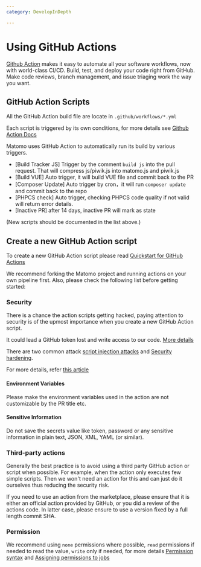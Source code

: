 ```yaml
---
category: DevelopInDepth

---
```

# Using GitHub Actions

[Github Action](https://github.com/features/actions) makes it easy to automate all your software workflows, now with world-class CI/CD. Build, test, and deploy your code right from GitHub. Make code reviews, branch management, and issue triaging work the way you want.


## GitHub Action Scripts

All the GitHub Action build file are locate in `.github/workflows/*.yml`

Each script is triggered by its own conditions, for more details see [Github Action Docs](https://docs.github.com/en/actions)

Matomo uses GitHub Action to automatically run its build by various triggers.
- [Build Tracker JS] Trigger by the comment `build js` into the pull request. That will compress js/piwik.js into matomo.js and piwik.js
- [Build VUE] Auto trigger, it will build VUE file and commit back to the PR
- [Composer Update] Auto trigger by cron，it will run `composer update` and commit back to the repo
- [PHPCS check] Auto trigger, checking PHPCS code quality if not valid will return error details.
- [Inactive PR] after 14 days, inactive PR will mark as state

(New scripts should be documented in the list above.)

## Create a new GitHub Action script

To create a new GitHub Action script please read [Quickstart for GitHub Actions](https://docs.github.com/en/actions/quickstart)

We recommend forking the Matomo project and running actions on your own pipeline first. Also, please check the following list before getting started:

### Security

There is a chance the action scripts getting hacked, paying attention to security is of the upmost importance when you create a new GitHub Action script. 

It could lead a GitHub token lost and write access to our code. [More details](https://docs.github.com/en/actions/security-guides/security-hardening-for-github-actions#stealing-the-jobs-github_token)

There are two common attack [script injection attacks](https://docs.github.com/en/actions/learn-github-actions/security-hardening-for-github-actions#example-of-a-script-injection-attack) and [Security hardening](https://docs.github.com/en/actions/security-guides/security-hardening-for-github-actions).

For more details, refer [this article](https://docs.github.com/en/actions/security-guides/security-hardening-for-github-actions#overview)

#### Environment Variables
Please make the environment variables used in the action are not customizable by the PR title etc.

#### Sensitive Information
Do not save the secrets value like token, password or any sensitive information in plain text, JSON, XML, YAML (or similar).

### Third-party actions

Generally the best practice is to avoid using a third party GitHub action or script when possible. For example, when the action only executes few simple scripts. Then we won't need an action for this and can just do it ourselves thus reducing the security risk.

If you need to use an action from the marketplace, please ensure that it is either an official action provided by GitHub, or you did a review of the actions code. In latter case, please ensure to use a version fixed by a full length commit SHA.


### Permission
We recommend using `none` permissions where possible, `read` permissions if needed to read the value, `write` only if needed, for more details [Permission syntax](https://docs.github.com/en/actions/using-workflows/workflow-syntax-for-github-actions#permissions) and [Assigning permissions to jobs](https://docs.github.com/en/enterprise-cloud@latest/actions/using-jobs/assigning-permissions-to-jobs) 
